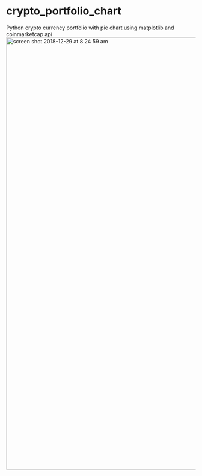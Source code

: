 # crypto_portfolio_chart
Python crypto currency portfolio with pie chart using matplotlib and coinmarketcap api
<img width="1150" alt="screen shot 2018-12-29 at 8 24 59 am" src="https://user-images.githubusercontent.com/22898855/50539282-46336b00-0b43-11e9-8069-2353d05d1d14.png">

